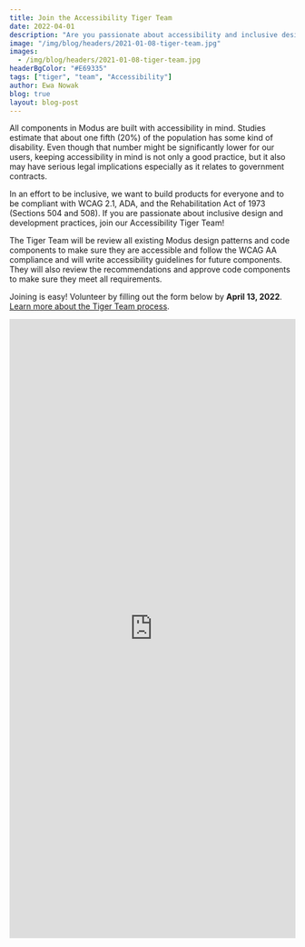 ```yaml
---
title: Join the Accessibility Tiger Team
date: 2022-04-01
description: "Are you passionate about accessibility and inclusive design? Join our new tiger team!"
image: "/img/blog/headers/2021-01-08-tiger-team.jpg"
images:
  - /img/blog/headers/2021-01-08-tiger-team.jpg
headerBgColor: "#E69335"
tags: ["tiger", "team", "Accessibility"]
author: Ewa Nowak
blog: true
layout: blog-post
---
```


All components in Modus are built with accessibility in mind. Studies estimate that about one fifth (20%) of the population has some kind of disability. Even though that number might be significantly lower for our users, keeping accessibility in mind is not only a good practice, but it also may have serious legal implications especially as it relates to government contracts.

In an effort to be inclusive, we want to build products for everyone and to be compliant with WCAG 2.1, ADA, and the Rehabilitation Act of 1973 (Sections 504 and 508). If you are passionate about inclusive design and development practices, join our Accessibility Tiger Team!

The Tiger Team will be review all existing Modus design patterns and code components to make sure they are accessible and follow the WCAG AA compliance and will write accessibility guidelines for future components. They will also review the recommendations and approve code components to make sure they meet all requirements.

Joining is easy! Volunteer by filling out the form below by **April 13, 2022**. [Learn more about the Tiger Team process](/community/tiger-teams/).

<iframe src="https://docs.google.com/forms/d/e/1FAIpQLScUmXc3nnoWeO4PqwQZfMi_CmoFAD6KGy4p0-VKqq3aNDE2gg/viewform?embedded=true" width="100%" height="1090" frameborder="0" marginheight="0" marginwidth="0">Loading…</iframe>
